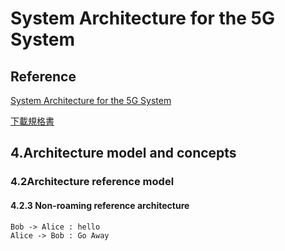 # System Architecture for the 5G System
## Reference

[System Architecture for the 5G System](https://portal.3gpp.org/desktopmodules/Specifications/SpecificationDetails.aspx?specificationId=3144)

[下載規格書](http://www.3gpp.org/ftp/tsg_sa/TSG_SA/TSGS_78/Docs/SP-170931.zip)
## 4.Architecture model and concepts

### 4.2Architecture reference model

#### 4.2.3 Non-roaming reference architecture


```plantuml
Bob -> Alice : hello
Alice -> Bob : Go Away
```
